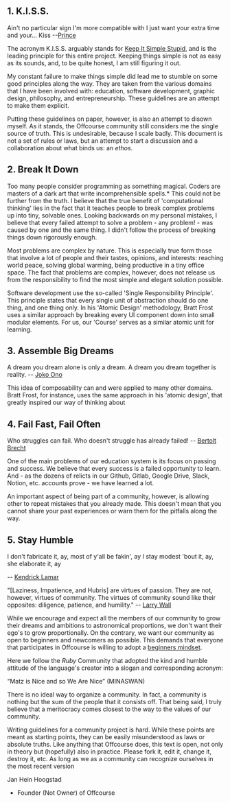 ## 1. K.I.S.S.

Ain't no particular sign I'm more compatible with
I just want your extra time and your...
Kiss
--[Prince](https://genius.com/Prince-and-the-revolution-kiss-lyrics)

The acronym K.I.S.S. arguably stands for [Keep It Simple Stupid](https://nl.wikipedia.org/wiki/KISS-principe), and is the leading principle for this entire project. Keeping things simple is not as easy as its sounds, and, to be quite honest, I am still figuring it out.

My constant failure to make things simple did lead me to stumble on some good principles along the way. They are taken from the various domains that I have been involved with: education, software development, graphic design, philosophy, and entrepreneurship. These guidelines are an attempt to make them explicit.

Putting these guidelines on paper, however, is also an attempt to disown myself. As it stands, the Offcourse community still considers me the single source of truth. This is undesirable, because I scale badly. This document is not a set of rules or laws, but an attempt to start a discussion and a collaboration about what binds us: an _ethos_.

## 2. Break It Down

Too many people consider programming as something magical. Coders are masters of a dark art that write incomprehensible spells.\* This could not be further from the truth. I believe that the true benefit of 'computational thinking' lies in the fact that it teaches people to break complex problems up into tiny, solvable ones. Looking backwards on my personal mistakes, I believe that every failed attempt to solve a problem - any problem! - was caused by one and the same thing. I didn't follow the process of breaking things down rigorously enough.

Most problems are complex by nature. This is especially true form those that involve a lot of people and their tastes, opinions, and interests: reaching world peace, solving global warming, being productive in a tiny office space. The fact that problems are complex, however, does not release us from the responsibility to find the most simple and elegant solution possible.

Software development use the so-called 'Single Responsibility Principle'. This principle states that every single unit of abstraction should do one thing, and one thing only. In his 'Atomic Design' methodology, Bratt Frost uses a similar approach by breaking every UI component down into small modular elements. For us, our 'Course' serves as a similar atomic unit for learning.

## 3. Assemble Big Dreams

A dream you dream alone is only a dream. A dream you dream together is reality.
-- [Joko Ono](https://en.wikiquote.org/wiki/Yoko_Ono)

This idea of composability can and were applied to many other domains. Bratt Frost, for instance, uses the same approach in his 'atomic design', that greatly inspired our way of thinking about

## 4. Fail Fast, Fail Often

Who struggles can fail. Who doesn't struggle has already failed!
-- [Bertolt Brecht](http://www.azquotes.com/quote/546521)

One of the main problems of our education system is its focus on passing and success. We believe that every success is a failed opportunity to learn.
And - as the dozens of relicts in our Github, Gitlab, Google Drive, Slack, Notion, etc. accounts prove - we have learned a lot.

An important aspect of being part of a community, however, is allowing other to repeat mistakes that you already made. This doesn't mean that you cannot share your past experiences or warn them for the pitfalls along the way.

## 5. Stay Humble

I don't fabricate it, ay, most of y'all be fakin', ay
I stay modest 'bout it, ay, she elaborate it, ay

-- [Kendrick Lamar](https://genius.com/Kendrick-lamar-humble-lyrics)

"[Laziness, Impatience, and Hubris] are virtues of passion. They are not, however, virtues of community.
The virtues of community sound like their opposites: diligence, patience, and humility."
-- [Larry Wall](https://www.perl.com/pub/1998/08/show/onion.html/)

While we encourage and expect all the members of our community to grow their dreams and ambitions to astronomical proportions, we don't want their ego's to grow proportionally. On the contrary, we want our community as open to beginners and newcomers as possible. This demands that everyone that participates in Offcourse is willing to adopt a [beginners mindset](https://en.wikipedia.org/wiki/Shoshin).

Here we follow the _Ruby_ Community that adopted the kind and humble attitude of the language's creator into a slogan and corresponding acronym:

“Matz is Nice and so We Are Nice” (MINASWAN)

There is no ideal way to organize a community. In fact, a community is nothing but the sum of the people that it consists off. That being said, I truly believe that a meritocracy comes closest to the way to the values of our community.

Writing guidelines for a community project is hard. While these points are meant as starting points, they can be easily misunderstood as laws or absolute truths. Like anything that Offcourse does, this text is open, not only in theory but (hopefully) also in practice. Please fork it, edit it, change it, destroy it, etc. As long as we as a community can recognize ourselves in the most recent version

Jan Hein Hoogstad

- Founder (Not Owner) of Offcourse
